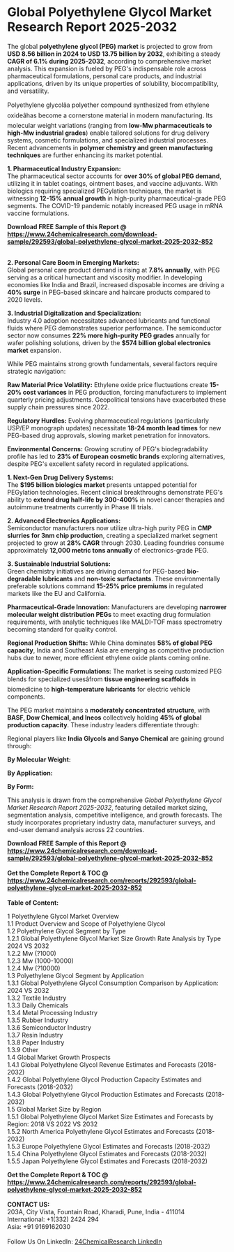 <h1>Global Polyethylene Glycol Market Research Report 2025-2032</h1><p>The global <strong>polyethylene glycol (PEG) market</strong> is projected to grow from <strong>USD 8.56 billion in 2024 to USD 13.75 billion by 2032</strong>, exhibiting a steady <strong>CAGR of 6.1% during 2025-2032</strong>, according to comprehensive market analysis. This expansion is fueled by PEG's indispensable role across pharmaceutical formulations, personal care products, and industrial applications, driven by its unique properties of solubility, biocompatibility, and versatility.</p><p>Polyethylene glycolâa polyether compound synthesized from ethylene oxideâhas become a cornerstone material in modern manufacturing. Its molecular weight variations (ranging from <strong>low-Mw pharmaceuticals to high-Mw industrial grades</strong>) enable tailored solutions for drug delivery systems, cosmetic formulations, and specialized industrial processes. Recent advancements in <strong>polymer chemistry and green manufacturing techniques</strong> are further enhancing its market potential.</p><p><strong>1. Pharmaceutical Industry Expansion:</strong><br>
The pharmaceutical sector accounts for <strong>over 30% of global PEG demand</strong>, utilizing it in tablet coatings, ointment bases, and vaccine adjuvants. With biologics requiring specialized PEGylation techniques, the market is witnessing <strong>12-15% annual growth</strong> in high-purity pharmaceutical-grade PEG segments. The COVID-19 pandemic notably increased PEG usage in mRNA vaccine formulations.</p><div><b>Download FREE Sample of this Report @ 
            <a href="https://www.24chemicalresearch.com/download-sample/292593/global-polyethylene-glycol-market-2025-2032-852">
            https://www.24chemicalresearch.com/download-sample/292593/global-polyethylene-glycol-market-2025-2032-852</a></b></div><br><p><strong>2. Personal Care Boom in Emerging Markets:</strong><br>
Global personal care product demand is rising at <strong>7.8% annually</strong>, with PEG serving as a critical humectant and viscosity modifier. In developing economies like India and Brazil, increased disposable incomes are driving a <strong>40% surge</strong> in PEG-based skincare and haircare products compared to 2020 levels.</p><p><strong>3. Industrial Digitalization and Specialization:</strong><br>
Industry 4.0 adoption necessitates advanced lubricants and functional fluids where PEG demonstrates superior performance. The semiconductor sector now consumes <strong>22% more high-purity PEG grades</strong> annually for wafer polishing solutions, driven by the <strong>$574 billion global electronics market</strong> expansion.</p><p>While PEG maintains strong growth fundamentals, several factors require strategic navigation:</p><p><strong>Raw Material Price Volatility:</strong> Ethylene oxide price fluctuations create <strong>15-20% cost variances</strong> in PEG production, forcing manufacturers to implement quarterly pricing adjustments. Geopolitical tensions have exacerbated these supply chain pressures since 2022.</p><p><strong>Regulatory Hurdles:</strong> Evolving pharmaceutical regulations (particularly USP/EP monograph updates) necessitate <strong>18-24 month lead times</strong> for new PEG-based drug approvals, slowing market penetration for innovators.</p><p><strong>Environmental Concerns:</strong> Growing scrutiny of PEG's biodegradability profile has led to <strong>23% of European cosmetic brands</strong> exploring alternatives, despite PEG's excellent safety record in regulated applications.</p><p><strong>1. Next-Gen Drug Delivery Systems:</strong><br>
The <strong>$195 billion biologics market</strong> presents untapped potential for PEGylation technologies. Recent clinical breakthroughs demonstrate PEG's ability to <strong>extend drug half-life by 300-400%</strong> in novel cancer therapies and autoimmune treatments currently in Phase III trials.</p><p><strong>2. Advanced Electronics Applications:</strong><br>
Semiconductor manufacturers now utilize ultra-high purity PEG in <strong>CMP slurries for 3nm chip production</strong>, creating a specialized market segment projected to grow at <strong>28% CAGR</strong> through 2030. Leading foundries consume approximately <strong>12,000 metric tons annually</strong> of electronics-grade PEG.</p><p><strong>3. Sustainable Industrial Solutions:</strong><br>
Green chemistry initiatives are driving demand for PEG-based <strong>bio-degradable lubricants</strong> and <strong>non-toxic surfactants</strong>. These environmentally preferable solutions command <strong>15-25% price premiums</strong> in regulated markets like the EU and California.</p><p><strong>Pharmaceutical-Grade Innovation:</strong> Manufacturers are developing <strong>narrower molecular weight distribution PEGs</strong> to meet exacting drug formulation requirements, with analytic techniques like MALDI-TOF mass spectrometry becoming standard for quality control.</p><p><strong>Regional Production Shifts:</strong> While China dominates <strong>58% of global PEG capacity</strong>, India and Southeast Asia are emerging as competitive production hubs due to newer, more efficient ethylene oxide plants coming online.</p><p><strong>Application-Specific Formulations:</strong> The market is seeing customized PEG blends for specialized usesâfrom <strong>tissue engineering scaffolds</strong> in biomedicine to <strong>high-temperature lubricants</strong> for electric vehicle components.</p><p>The PEG market maintains a <strong>moderately concentrated structure</strong>, with <strong>BASF, Dow Chemical, and Ineos</strong> collectively holding <strong>45% of global production capacity</strong>. These industry leaders differentiate through:</p><p>Regional players like <strong>India Glycols and Sanyo Chemical</strong> are gaining ground through:</p><p><strong>By Molecular Weight:</strong></p><p><strong>By Application:</strong></p><p><strong>By Form:</strong></p><p>This analysis is drawn from the comprehensive <em>Global Polyethylene Glycol Market Research Report 2025-2032</em>, featuring detailed market sizing, segmentation analysis, competitive intelligence, and growth forecasts. The study incorporates proprietary industry data, manufacturer surveys, and end-user demand analysis across 22 countries.</p><div><b>Download FREE Sample of this Report @ 
            <a href="https://www.24chemicalresearch.com/download-sample/292593/global-polyethylene-glycol-market-2025-2032-852">
            https://www.24chemicalresearch.com/download-sample/292593/global-polyethylene-glycol-market-2025-2032-852</a></b></div><br><div><b>Get the Complete Report & TOC @ 
            <a href="https://www.24chemicalresearch.com/reports/292593/global-polyethylene-glycol-market-2025-2032-852">
            https://www.24chemicalresearch.com/reports/292593/global-polyethylene-glycol-market-2025-2032-852</a></b></div><br>
            <b>Table of Content:</b><p>1 Polyethylene Glycol Market Overview<br />
    1.1 Product Overview and Scope of Polyethylene Glycol<br />
    1.2 Polyethylene Glycol Segment by Type<br />
        1.2.1 Global Polyethylene Glycol Market Size Growth Rate Analysis by Type 2024 VS 2032<br />
        1.2.2 Mw (?1000)<br />
        1.2.3 Mw (1000-10000)<br />
        1.2.4 Mw (?10000)<br />
    1.3 Polyethylene Glycol Segment by Application<br />
        1.3.1 Global Polyethylene Glycol Consumption Comparison by Application: 2024 VS 2032<br />
        1.3.2 Textile Industry<br />
        1.3.3 Daily Chemicals<br />
        1.3.4 Metal Processing Industry<br />
        1.3.5 Rubber Industry<br />
        1.3.6 Semiconductor Industry<br />
        1.3.7 Resin Industry<br />
        1.3.8 Paper Industry<br />
        1.3.9 Other<br />
    1.4 Global Market Growth Prospects<br />
        1.4.1 Global Polyethylene Glycol Revenue Estimates and Forecasts (2018-2032)<br />
        1.4.2 Global Polyethylene Glycol Production Capacity Estimates and Forecasts (2018-2032)<br />
        1.4.3 Global Polyethylene Glycol Production Estimates and Forecasts (2018-2032)<br />
    1.5 Global Market Size by Region<br />
        1.5.1 Global Polyethylene Glycol Market Size Estimates and Forecasts by Region: 2018 VS 2022 VS 2032<br />
        1.5.2 North America Polyethylene Glycol Estimates and Forecasts (2018-2032)<br />
        1.5.3 Europe Polyethylene Glycol Estimates and Forecasts (2018-2032)<br />
        1.5.4 China Polyethylene Glycol Estimates and Forecasts (2018-2032)<br />
        1.5.5 Japan Polyethylene Glycol Estimates and Forecasts (2018-2032)<br /></p><div><b>Get the Complete Report & TOC @ 
            <a href="https://www.24chemicalresearch.com/reports/292593/global-polyethylene-glycol-market-2025-2032-852">
            https://www.24chemicalresearch.com/reports/292593/global-polyethylene-glycol-market-2025-2032-852</a></b></div><br><b>CONTACT US:</b><br>
            203A, City Vista, Fountain Road, Kharadi, Pune, India - 411014<br>
            International: +1(332) 2424 294<br>
            Asia: +91 9169162030 <br><br>
            Follow Us On LinkedIn: <a href="https://www.linkedin.com/company/24chemicalresearch/">24ChemicalResearch LinkedIn</a>